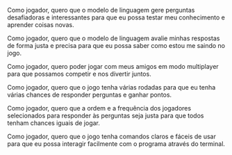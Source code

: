 Como jogador, quero que o modelo de linguagem gere perguntas desafiadoras e interessantes para que eu possa testar meu conhecimento e aprender coisas novas.

Como jogador, quero que o modelo de linguagem avalie minhas respostas de forma justa e precisa para que eu possa saber como estou me saindo no jogo.

Como jogador, quero poder jogar com meus amigos em modo multiplayer para que possamos competir e nos divertir juntos.

Como jogador, quero que o jogo tenha várias rodadas para que eu tenha várias chances de responder perguntas e ganhar pontos.

Como jogador, quero que a ordem e a frequência dos jogadores selecionados para responder às perguntas seja justa para que todos tenham chances iguais de jogar.

Como jogador, quero que o jogo tenha comandos claros e fáceis de usar para que eu possa interagir facilmente com o programa através do terminal.
